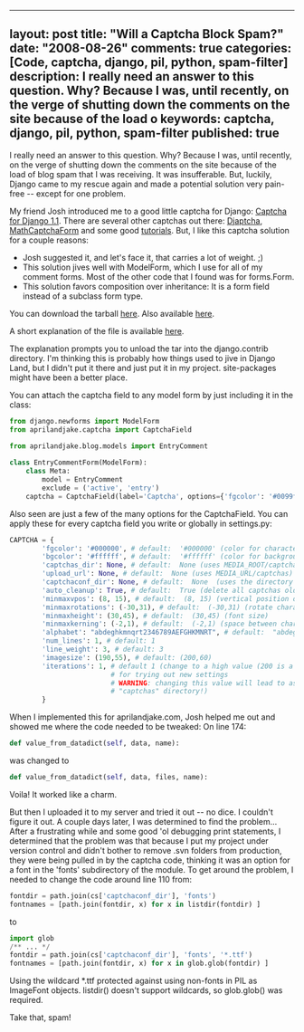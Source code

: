 
---
layout: post
title: "Will a Captcha Block Spam?"
date: "2008-08-26"
comments: true
categories: [Code, captcha, django, pil, python, spam-filter]
description: I really need an answer to this question.  Why?  Because I was, until recently, on the verge of shutting down the comments on the site because of the load o
keywords: captcha, django, pil, python, spam-filter
published: true
---

I really need an answer to this question.  Why?  Because I was, until recently, on the verge of shutting down the comments on the site because of the load of blog spam that I was receiving.  It was insufferable.  But, luckily, Django came to my rescue again and made a potential solution very pain-free -- except for one problem.
<!--more-->

My friend Josh introduced me to a good little captcha for Django: <a href="http://django.agami.at/media/captcha/">Captcha for Django 1.1</a>.  There are several other captchas out there: <a href="http://code.google.com/p/django-captcha/">Djaptcha</a>, <a href="http://www.mysoftparade.com/blog/mathematical-captcha/">MathCaptchaForm</a> and some good <a href="http://www.rkblog.rk.edu.pl/w/p/django-and-captcha-images/">tutorials</a>.  But, I like this captcha solution for a couple reasons: 
- Josh suggested it, and let's face it, that carries a lot of weight. ;)
- This solution jives well with ModelForm, which I use for all of my comment forms.  Most of the other code that I found was for forms.Form.
- This solution favors composition over inheritance:  It is a form field instead of a subclass form type.

You can download the tarball <a href="http://django.agami.at/media/captcha/captcha.tar.gz">here</a>.  Also available <a href="http://code.google.com/p/django-captchas/source/browse/trunk/captchas/imagecaptcha.py">here</a>.

A short explanation of the file is available <a href="http://django.agami.at/media/captcha/">here</a>.

The explanation prompts you to unload the tar into the django.contrib directory.  I'm thinking this is probably how things used to jive in Django Land, but I didn't put it there and just put it in my project.  site-packages might have been a better place.  

You can attach the captcha field to any model form by just including it in the class:

```python
from django.newforms import ModelForm
from aprilandjake.captcha import CaptchaField

from aprilandjake.blog.models import EntryComment
	
class EntryCommentForm(ModelForm):
	class Meta:
		model = EntryComment
		exclude = ('active', 'entry')
	captcha = CaptchaField(label='Captcha', options={'fgcolor': '#0099ff', 'bgcolor': '#efefef' } )
```

Also seen are just a few of the many options for the CaptchaField.  You can apply these for every captcha field you write or globally in settings.py:

```python
CAPTCHA = {
        'fgcolor': '#000000', # default:  '#000000' (color for characters and lines)
        'bgcolor': '#ffffff', # default:  '#ffffff' (color for background)
        'captchas_dir': None, # default:  None (uses MEDIA_ROOT/captchas)
        'upload_url': None, # default:  None (uses MEDIA_URL/captchas)
        'captchaconf_dir': None, # default:  None  (uses the directory of the captcha module)
        'auto_cleanup': True, # default:  True (delete all captchas older than 20 minutes)
        'minmaxvpos': (8, 15), # default:  (8, 15) (vertical position of characters)
        'minmaxrotations': (-30,31), # default:  (-30,31) (rotate characters)
        'minmaxheight': (30,45), # default:  (30,45) (font size)
        'minmaxkerning': (-2,1), # default:  (-2,1) (space between characters)
        'alphabet': "abdeghkmnqrt2346789AEFGHKMNRT", # default:  "abdeghkmnqrt2346789AEFGHKMNRT"
        'num_lines': 1, # default: 1
        'line_weight': 3, # default: 3
        'imagesize': (190,55), # default: (200,60)
        'iterations': 1, # default 1 (change to a high value (200 is a good choice)
                         # for trying out new settings
                         # WARNING: changing this value will lead to as many images in your
                         # "captchas" directory!)
        }
```

When I implemented this for aprilandjake.com, Josh helped me out and showed me where the code needed to be tweaked:  On line 174:

```python
def value_from_datadict(self, data, name):
```

was changed to

```python
def value_from_datadict(self, data, files, name):
```

Voila!  It worked like a charm.

But then I uploaded it to my server and tried it out -- no dice.  I couldn't figure it out.  A couple days later, I was determined to find the problem...  After a frustrating while and some good 'ol debugging print statements, I determined that the problem was that because I put my project under version control and didn't bother to remove .svn folders from production, they were being pulled in by the captcha code, thinking it was an option for a font in the 'fonts' subdirectory of the module.  To get around the problem, I needed to change the code around line 110 from:

```python
fontdir = path.join(cs['captchaconf_dir'], 'fonts')
fontnames = [path.join(fontdir, x) for x in listdir(fontdir) ]
```

to

```python
import glob
/** ... */
fontdir = path.join(cs['captchaconf_dir'], 'fonts', '*.ttf')
fontnames = [path.join(fontdir, x) for x in glob.glob(fontdir) ]
```

Using the wildcard *.ttf protected against using non-fonts in PIL as ImageFont objects.  listdir() doesn't support wildcards, so glob.glob() was required.

Take that, spam!

  
